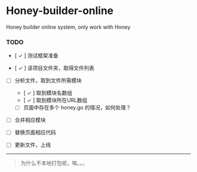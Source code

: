 Honey-builder-online
====================

Honey builder online system, only work with Honey


### TODO

- [ ✓ ] 测试框架准备

- [ ✓ ] 读项目文件夹，取得文件列表
- [ ] 分析文件，取到文件所需模块
    
    - [ ✓ ] 取到模块名数组
    - [ ✓ ] 取到模块所在URL数组
    - [ ] 页面中存在多个 honey.go 的情况，如何处理？

- [ ] 合并相应模块
- [ ] 替换页面相应代码
- [ ] 更新文件，上线



---

> 为什么不本地打包呢，唉。。。
